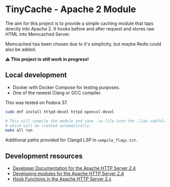 # TinyCache - Apache 2 Module

The aim for this project is to provide a simple caching module that taps 
directly into Apache 2. It hooks before and after request and stores raw HTML
into Memcached Server.

Memcached has been chosen due to it's simplicity, but maybe Redis could
also be added.

**⚠️ This project is still work in progress!**

## Local development

- Docker with Docker Compose for testing purposes.
- One of the newest Clang or GCC compiler.

This was tested on Fedora 37.

```sh
sudo dnf install httpd-devel httpd openssl-devel
```

```sh
# This will compile the module and save .so file into the .libs subfolder
# which will be created automatically.
make all run
```

Additional paths provided for Clangd LSP in `compile_flags.txt`.

## Development resources

- [Developer Documentation for the Apache HTTP Server 2.4](https://httpd.apache.org/docs/2.4/developer/)
- [Developing modules for the Apache HTTP Server 2.4](https://httpd.apache.org/docs/2.4/developer/modguide.html)
- [Hook Functions in the Apache HTTP Server 2.x](https://httpd.apache.org/docs/2.4/developer/hooks.html)
